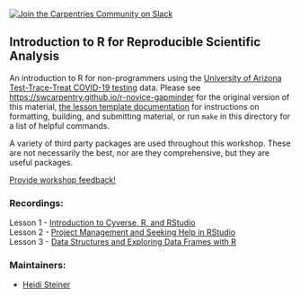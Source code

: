 [![Join the Carpentries Community on Slack](https://img.shields.io/badge/Create_Slack_Account-The_Carpentries-071159.svg)](https://swc-slack-invite.herokuapp.com/)

## Introduction to R for Reproducible Scientific Analysis

An introduction to R for non-programmers using the [University of Arizona Test-Trace-Treat COVID-19 testing](https://arizona.figshare.com/articles/dataset/University_of_Arizona_Test-Trace-Treat_COVID-19_testing_results/14869740) data.
Please see <https://swcarpentry.github.io/r-novice-gapminder> for the original version of this material,
[the lesson template documentation][lesson-example]
for instructions on formatting, building, and submitting material,
or run `make` in this directory for a list of helpful commands.

A variety of third party packages are used throughout this workshop. These
are not necessarily the best, nor are they comprehensive, but they are useful
packages.

[Provide workshop feedback!](https://uarizona.co1.qualtrics.com/jfe/form/SV_4Ypind02vzvRSIe)

### Recordings: 

Lesson 1 - [Introduction to Cyverse, R, and RStudio](https://arizona.box.com/s/ko7zgzfmavttcz3gpbjyjbq9k8shemti)   
Lesson 2 - [Project Management and Seeking Help in RStudio](https://arizona.box.com/s/haw6pq51nwwymp2s330otbro7vtfvieg)  
Lesson 3 - [Data Structures and Exploring Data Frames with R](https://arizona.box.com/s/3l3pa47cdde3lb193a7mqnbgfixqv73o)

### Maintainers:

* [Heidi Steiner](heidi_steiner)

[gapminder]: http://www.gapminder.org/
[lesson-example]: https://carpentries.github.io/lesson-example
[heidi_steiner]: https://datascience.arizona.edu/person/heidi-steiner
